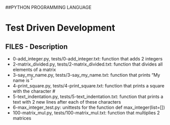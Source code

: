 ##PYTHON PROGRAMMING LANGUAGE

# Test Driven Development

## FILES - Description

* 0-add_integer.py, tests/0-add_integer.txt: function that adds 2 integers
* 2-matrix_divided.py, tests/2-matrix_divided.txt: function that divides all elements of a matrix
* 3-say_my_name.py, tests/3-say_my_name.txt: function that prints “My name is ”
* 4-print_square.py, tests/4-print_square.txt: function that prints a square with the character #
* 5-text_indentation.py, tests/5-text_indentation.txt: function that prints a text with 2 new lines after each of these characters
* 6-max_integer_test.py: unittests for the function def max_integer(list=[])
* 100-matrix_mul.py, tests/100-matrix_mul.txt: function that multiplies 2 matrices

